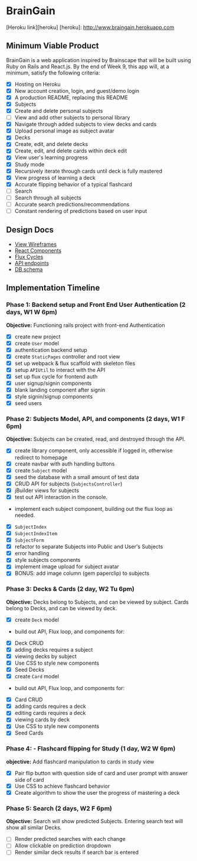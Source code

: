 # BrainGain

[Heroku link][heroku]
[heroku]: http://www.braingain.herokuapp.com

## Minimum Viable Product

BrainGain is a web application inspired by Brainscape that will be built using Ruby on Rails and React.js.  By the end of Week 9, this app will, at a minimum, satisfy the following criteria:

- [X] Hosting on Heroku
- [X] New account creation, login, and guest/demo login
- [X] A production README, replacing this README
- [X] Subjects
 - [X] Create and delete personal subjects
 - [ ] View and add other subjects to personal library
 - [X] Navigate through added subjects to view decks and cards
 - [X] Upload personal image as subject avatar
- [X] Decks
 - [X] Create, edit, and delete decks
 - [X] Create, edit, and delete cards within deck edit
 - [X] View user's learning progress
- [X] Study mode
 - [X] Recursively iterate through cards until deck is fully mastered
 - [X] View progress of learning a deck
 - [X] Accurate flipping behavior of a typical flashcard
- [ ] Search
 - [ ] Search through all subjects
 - [ ] Accurate search predictions/recommendations
 - [ ] Constant rendering of predictions based on user input

## Design Docs
* [View Wireframes][views]
* [React Components][components]
* [Flux Cycles][flux-cycles]
* [API endpoints][api-endpoints]
* [DB schema][schema]

[views]: views.md
[components]: components.md
[flux-cycles]: flux-cycles.md
[api-endpoints]: api-endpoints.md
[schema]: schema.md

## Implementation Timeline

### Phase 1: Backend setup and Front End User Authentication (2 days, W1 W 6pm)

**Objective:** Functioning rails project with front-end Authentication

- [X] create new project
- [X] create `User` model
- [X] authentication backend setup
- [X] create `StaticPages` controller and root view
- [X] set up webpack & flux scaffold with skeleton files
- [X] setup `APIUtil` to interact with the API
- [X] set up flux cycle for frontend auth
- [X] user signup/signin components
- [X] blank landing component after signin
- [X] style signin/signup components
- [X] seed users

### Phase 2: Subjects Model, API, and components (2 days, W1 F 6pm)

**Objective:** Subjects can be created, read, and destroyed through
the API.

- [X] create library component, only accessible if logged in, otherwise redirect to homepage
- [X] create navbar with auth handling buttons
- [X] create `Subject` model
- [X] seed the database with a small amount of test data
- [X] CRUD API for subjects (`SubjectsController`)
- [X] jBuilder views for subjects
- [X] test out API interaction in the console.
- implement each subject component, building out the flux loop as needed.
 - [X] `SubjectIndex`
 - [X] `SubjectIndexItem`
 - [X] `SubjectForm`
- [X] refactor to separate Subjects into Public and User's Subjects
- [X] error handling
- [X] style subjects components
- [X] implement image upload for subject avatar
- [X] BONUS: add image column (gem paperclip) to subjects

### Phase 3: Decks & Cards (2 day, W2 Tu 6pm)

**Objective:** Decks belong to Subjects, and can be viewed by subject. Cards belong to Decks, and can be viewed by deck.

- [X] create `Deck` model
- build out API, Flux loop, and components for:
 - [X] Deck CRUD
 - [X] adding decks requires a subject
 - [X] viewing decks by subject
- [X] Use CSS to style new components
- [X] Seed Decks
- [X] create `Card` model
- build out API, Flux loop, and components for:
 - [X] Card CRUD
 - [X] adding cards requires a deck
 - [X] editing cards requires a deck
 - [X] viewing cards by deck
- [X] Use CSS to style new components
- [X] Seed Cards

### Phase 4: - Flashcard flipping for Study (1 day, W2 W 6pm)

**objective:** Add flashcard manipulation to cards in study view

- [X] Pair flip button with question side of card and user prompt with answer side of card
- [X] Use CSS to achieve flashcard behavior
- [X] Create algorithm to show the user the progress of mastering a deck

### Phase 5: Search (2 days, W2 F 6pm)

**Objective:** Search will show predicted Subjects. Entering search text will show all similar Decks.

- [ ] Render predicted searches with each change
- [ ] Allow clickable on prediction dropdown
- [ ] Render similar deck results if search bar is entered
